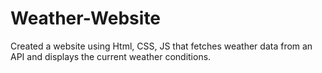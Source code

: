 # Weather-Website
Created a website using Html, CSS, JS that fetches weather data from an API and displays the current weather conditions.
